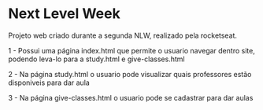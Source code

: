 # Next Level Week #

Projeto web criado durante a segunda NLW, realizado pela rocketseat.

1 - Possui uma página index.html que permite o usuario navegar dentro site, podendo leva-lo para a study.html e give-classes.html

2 - Na página study.html o usuario pode visualizar quais professores estão disponiveis para dar aula

3 - Na página give-classes.html o usuario pode se cadastrar para dar aulas

